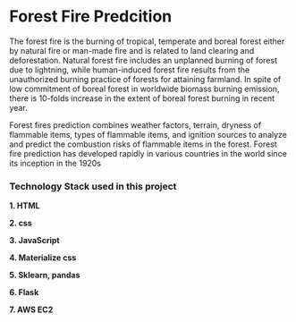 # Forest Fire Predcition

The forest fire is the burning of tropical, temperate and boreal forest either by natural fire or man-made fire and is related to land clearing and deforestation. Natural forest fire includes an unplanned burning of forest due to lightning, while human-induced forest fire results from the unauthorized burning practice of forests for attaining farmland. In spite of low commitment of boreal forest in worldwide biomass burning emission, there is 10-folds increase in the extent of boreal forest burning in recent year.

Forest fires prediction combines weather factors, terrain, dryness of flammable items, types of flammable items, and ignition sources to analyze and predict the combustion risks of flammable items in the forest. Forest fire prediction has developed rapidly in various countries in the world since its inception in the 1920s

### Technology Stack used in this project

<b>1. HTML</b>

<b>2. css</b>

<b>3. JavaScript</b>

<b>4. Materialize css</b>

<b>5. Sklearn, pandas</b>

<b>6. Flask</b>

<b>7. AWS EC2</b>



